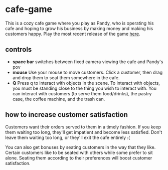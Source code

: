 # cafe-game
This is a cozy cafe game where you play as Pandy, who is operating his cafe and hoping to grow his business by making money and making his customers happy. Play the most recent release of the game [here](https://rebeccacw.itch.io/pandys-parlour).

## controls
* **space bar** switches between fixed camera viewing the cafe and Pandy's pov
* **mouse** Use your mouse to move customers. Click a customer, then drag and drop them to seat them somewhere in the cafe.
* **Q** Press q to interact with objects in the scene. To interact with objects, you must be standing close to the thing you wish to interact with. You can interact with customers (to serve them food/drinks), the pastry case, the coffee machine, and the trash can.

## how to increase customer satisfaction
Customers want their orders served to them in a timely fashion. If you keep them waiting too long, they'll get impatient and become less satisfied. Don't leave them waiting too long, or they'll exit the cafe entirely :(

You can also get bonuses by seating customers in the way that they like. Certain customers like to be seated with others while some prefer to sit alone. Seating them according to their preferences will boost customer satisfaction.